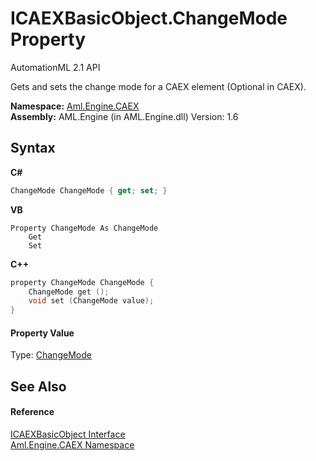 # ICAEXBasicObject.ChangeMode Property 
AutomationML 2.1 API 

Gets and sets the change mode for a CAEX element (Optional in CAEX).

**Namespace:**&nbsp;<a href="N_Aml_Engine_CAEX">Aml.Engine.CAEX</a><br />**Assembly:**&nbsp;AML.Engine (in AML.Engine.dll) Version: 1.6

## Syntax

**C#**<br />
``` C#
ChangeMode ChangeMode { get; set; }
```

**VB**<br />
``` VB
Property ChangeMode As ChangeMode
	Get
	Set
```

**C++**<br />
``` C++
property ChangeMode ChangeMode {
	ChangeMode get ();
	void set (ChangeMode value);
}
```


#### Property Value
Type: <a href="T_Aml_Engine_CAEX_ChangeMode">ChangeMode</a>

## See Also


#### Reference
<a href="T_Aml_Engine_CAEX_ICAEXBasicObject">ICAEXBasicObject Interface</a><br /><a href="N_Aml_Engine_CAEX">Aml.Engine.CAEX Namespace</a><br />